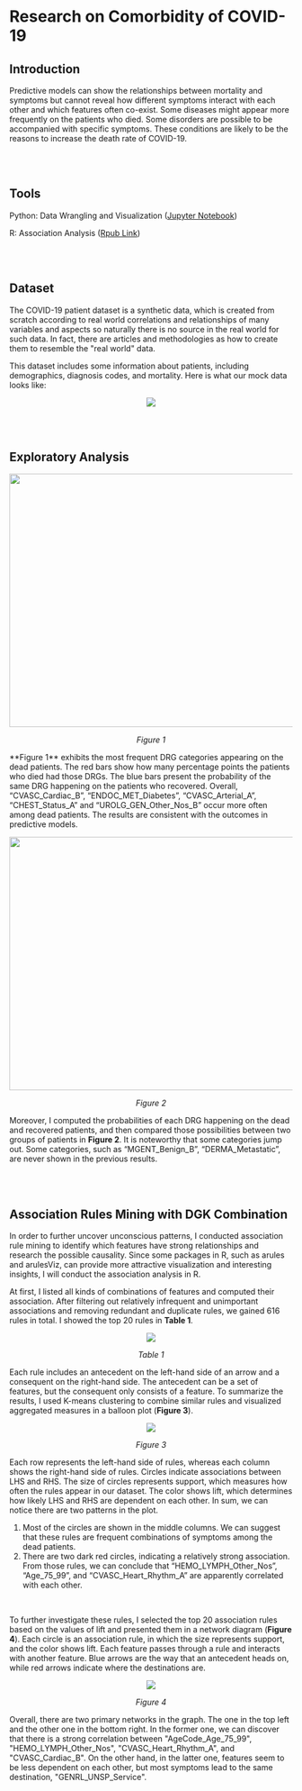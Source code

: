 # Research on Comorbidity of COVID-19



## Introduction

Predictive models can show the relationships between mortality and symptoms but cannot reveal how different symptoms interact with each other and which features often co-exist. Some diseases might appear more frequently on the patients who died. Some disorders are possible to be accompanied with specific symptoms. These conditions are likely to be the reasons to increase the death rate of COVID-19.

 </br>

</br>

## Tools

Python: Data Wrangling and Visualization ([Jupyter Notebook](https://github.com/crystalwanyulee/data_science_projects/blob/master/projects/comorbidity/Preprocessing%20%26%20EDA.ipynb))

R: Association Analysis ([Rpub Link](https://rpubs.com/crystalwanyulee/656668))

</br>

</br>

## Dataset

The COVID-19 patient dataset is a synthetic data, which is created from scratch according to real world correlations and relationships of many variables and aspects so naturally there is no source in the real world for such data. In fact, there are articles and methodologies as how to create them to resemble the "real world" data.

This dataset includes some information about patients, including demographics, diagnosis codes, and mortality. Here is what our mock data looks like:

<p align="center">	
	<img align="middle" src="images/image-20200902212330844.png">
</p>
</br>

</br>


## Exploratory Analysis

<p align="center">	
	<img align="middle" width=700 height=450 src="images/TOP 10 DRG.png">
</p>


<p align="center">
     <i>Figure 1</i> 
</p>
**Figure 1** exhibits the most frequent DRG categories appearing on the dead patients. The red bars show how many percentage points the patients who died had those DRGs. The blue bars present the probability of the same DRG happening on the patients who recovered. Overall, “CVASC_Cardiac_B”, “ENDOC_MET_Diabetes”, “CVASC_Arterial_A”, “CHEST_Status_A” and “UROLG_GEN_Other_Nos_B” occur more often among dead patients. The results are consistent with the outcomes in predictive models.



<p align="center">	
	<img align="middle" width=700 height=450 src="images/OddsRatio_TOP10.png">
</p>


<p align="center">
     <i>Figure 2</i> 
</p>

Moreover, I computed the probabilities of each DRG happening on the dead and recovered patients, and then compared those possibilities between two groups of patients in **Figure 2**. It is noteworthy that some categories jump out. Some categories, such as “MGENT_Benign_B”, “DERMA_Metastatic”, are never shown in the previous results. 

</br>

</br>

## Association Rules Mining with DGK Combination

In order to further uncover unconscious patterns, I conducted association rule mining to identify which features have strong relationships and research the possible causality. Since some packages in R, such as arules and arulesViz, can provide more attractive visualization and interesting insights, I will conduct the association analysis in R.

At first, I listed all kinds of combinations of features and computed their association. After filtering out relatively infrequent and unimportant associations and removing redundant and duplicate rules, we gained 616 rules in total. I showed the top 20 rules in **Table 1**.

<p align="center">	
	<img align="middle" src="images/image-20200902211941708.png">
</p>

<p align="center">
     <i>Table 1</i> 
</p>

Each rule includes an antecedent on the left-hand side of an arrow and a consequent on the right-hand side. The antecedent can be a set of features, but the consequent only consists of a feature. To summarize the results, I used K-means clustering to combine similar rules and visualized aggregated measures in a balloon plot (**Figure 3**). 

 

<p align="center">	
	<img align="middle" src="images/image-20200902211844824.png">
</p>

<p align="center">
     <i>Figure 3</i> 
</p>

Each row represents the left-hand side of rules, whereas each column shows the right-hand side of rules. Circles indicate associations between LHS and RHS. The size of circles represents support, which measures how often the rules appear in our dataset. The color shows lift, which determines how likely LHS and RHS are dependent on each other. In sum, we can notice there are two patterns in the plot.

1. Most of the circles are shown in the middle columns. We can suggest that these rules are frequent combinations of symptoms among the dead patients. 
2. There are two dark red circles, indicating a relatively strong association. From those rules, we can conclude that “HEMO_LYMPH_Other_Nos”, “Age_75_99”, and “CVASC_Heart_Rhythm_A” are apparently correlated with each other.

 </br>

To further investigate these rules, I selected the top 20 association rules based on the values of lift and presented them in a network diagram (**Figure 4**). Each circle is an association rule, in which the size represents support, and the color shows lift. Each feature passes through a rule and interacts with another feature. Blue arrows are the way that an antecedent heads on, while red arrows indicate where the destinations are.

<p align="center">	
	<img align="middle" src="images/image-20200902211854816.png">
</p>

<p align="center">
     <i>Figure 4</i> 
</p>

Overall, there are two primary networks in the graph. The one in the top left and the other one in the bottom right. In the former one, we can discover that there is a strong correlation between "AgeCode_Age_75_99", "HEMO_LYMPH_Other_Nos", "CVASC_Heart_Rhythm_A", and "CVASC_Cardiac_B". On the other hand, in the latter one, features seem to be less dependent on each other, but most symptoms lead to the same destination, "GENRL_UNSP_Service". 

